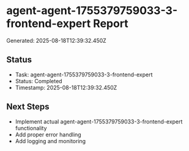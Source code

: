 # agent-agent-1755379759033-3-frontend-expert Report

Generated: 2025-08-18T12:39:32.450Z

## Status
- Task: agent-agent-1755379759033-3-frontend-expert
- Status: Completed
- Timestamp: 2025-08-18T12:39:32.450Z

## Next Steps
- Implement actual agent-agent-1755379759033-3-frontend-expert functionality
- Add proper error handling
- Add logging and monitoring
